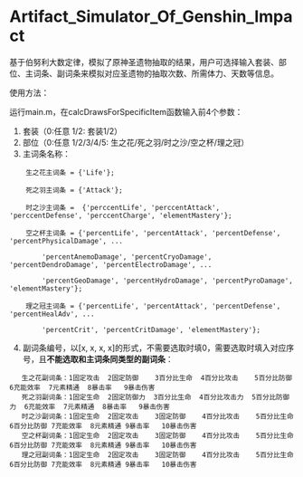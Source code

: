 # Artifact_Simulator_Of_Genshin_Impact
基于伯努利大数定律，模拟了原神圣遗物抽取的结果，用户可选择输入套装、部位、主词条、副词条来模拟对应圣遗物的抽取次数、所需体力、天数等信息。

使用方法：

运行main.m，在calcDrawsForSpecificItem函数输入前4个参数：

1. 套装（0:任意  1/2: 套装1/2）
2. 部位（0:任意  1/2/3/4/5: 生之花/死之羽/时之沙/空之杯/理之冠）
3. 主词条名称：
```
    生之花主词条 = {'Life'};
   
    死之羽主词条 = {'Attack'};
   
    时之沙主词条 =  {'perccentLife', 'perccentAttack', 'perccentDefense', 'perccentCharge', 'elementMastery'};
   
    空之杯主词条 = {'percentLife', 'percentAttack', 'percentDefense', 'percentPhysicalDamage', ...
   
        'percentAnemoDamage', 'percentCryoDamage', 'percentDendroDamage', 'percentElectroDamage', ...
   
        'percentGeoDamage', 'percentHydroDamage', 'percentPyroDamage', 'elementMastery'};
   
    理之冠主词条 = {'percentLife', 'percentAttack', 'percentDefense', 'percentHealAdv', ...
   
        'percentCrit', 'percentCritDamage', 'elementMastery'};
```
4. 副词条编号，以[x, x, x, x]的形式，不需要选取时填0，需要选取时填入对应序号，且**不能选取和主词条同类型的副词条**：
```
   生之花副词条：1固定攻击  2固定防御    3百分比生命  4百分比攻击    5百分比防御   6充能效率  7元素精通  8暴击率   9暴击伤害
   死之羽副词条：1固定生命  2固定防御力  3百分比生命  4百分比攻击力  5百分比防御力  6充能效率  7元素精通  8暴击率   9暴击伤害
   时之沙副词条：1固定生命  2固定攻击    3固定防御    4百分比攻击    5百分比生命   6百分比防御 7充能效率  8元素精通 9暴击率   10暴击伤害
   空之杯副词条：1固定生命  2固定攻击    3固定防御    4百分比攻击    5百分比生命   6百分比防御 7充能效率  8元素精通 9暴击率   10暴击伤害
   理之冠副词条：1固定生命  2固定攻击    3固定防御    4百分比攻击    5百分比生命   6百分比防御 7充能效率  8元素精通 9暴击率   10暴击伤害
```
